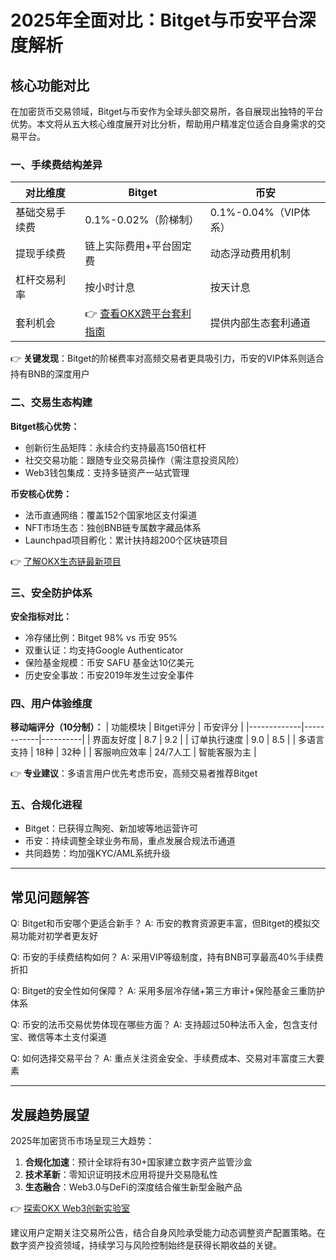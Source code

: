 # 2025年全面对比：Bitget与币安平台深度解析

## 核心功能对比

在加密货币交易领域，Bitget与币安作为全球头部交易所，各自展现出独特的平台优势。本文将从五大核心维度展开对比分析，帮助用户精准定位适合自身需求的交易平台。

### 一、手续费结构差异
| 对比维度        | Bitget                | 币安                  |
|----------------|-----------------------|-----------------------|
| 基础交易手续费 | 0.1%-0.02%（阶梯制）  | 0.1%-0.04%（VIP体系） |
| 提现手续费       | 链上实际费用+平台固定费 | 动态浮动费用机制      |
| 杠杆交易利率     | 按小时计息              | 按天计息              |
| 套利机会         | 👉 [查看OKX跨平台套利指南](https://bit.ly/okx_welcome) | 提供内部生态套利通道 |

👉 **关键发现**：Bitget的阶梯费率对高频交易者更具吸引力，币安的VIP体系则适合持有BNB的深度用户

### 二、交易生态构建
**Bitget核心优势：**
- 创新衍生品矩阵：永续合约支持最高150倍杠杆
- 社交交易功能：跟随专业交易员操作（需注意投资风险）
- Web3钱包集成：支持多链资产一站式管理

**币安核心优势：**
- 法币直通网络：覆盖152个国家地区支付渠道
- NFT市场生态：独创BNB链专属数字藏品体系
- Launchpad项目孵化：累计扶持超200个区块链项目

👉 [了解OKX生态链最新项目](https://bit.ly/okx_welcome)

### 三、安全防护体系
**安全指标对比：**
- 冷存储比例：Bitget 98% vs 币安 95%
- 双重认证：均支持Google Authenticator
- 保险基金规模：币安 SAFU 基金达10亿美元
- 历史安全事故：币安2019年发生过安全事件

### 四、用户体验维度
**移动端评分（10分制）：**
| 功能模块      | Bitget评分 | 币安评分 |
|-------------|------------|----------|
| 界面友好度    | 8.7        | 9.2      |
| 订单执行速度   | 9.0        | 8.5      |
| 多语言支持     | 18种       | 32种     |
| 客服响应效率   | 24/7人工   | 智能客服为主 |

👉 **专业建议**：多语言用户优先考虑币安，高频交易者推荐Bitget

### 五、合规化进程
- Bitget：已获得立陶宛、新加坡等地运营许可
- 币安：持续调整全球业务布局，重点发展合规法币通道
- 共同趋势：均加强KYC/AML系统升级

---

## 常见问题解答

Q: Bitget和币安哪个更适合新手？
A: 币安的教育资源更丰富，但Bitget的模拟交易功能对初学者更友好

Q: 币安的手续费结构如何？
A: 采用VIP等级制度，持有BNB可享最高40%手续费折扣

Q: Bitget的安全性如何保障？
A: 采用多层冷存储+第三方审计+保险基金三重防护体系

Q: 币安的法币交易优势体现在哪些方面？
A: 支持超过50种法币入金，包含支付宝、微信等本土支付渠道

Q: 如何选择交易平台？
A: 重点关注资金安全、手续费成本、交易对丰富度三大要素

---

## 发展趋势展望

2025年加密货币市场呈现三大趋势：
1. **合规化加速**：预计全球将有30+国家建立数字资产监管沙盒
2. **技术革新**：零知识证明技术应用将提升交易隐私性
3. **生态融合**：Web3.0与DeFi的深度结合催生新型金融产品

👉 [探索OKX Web3创新实验室](https://bit.ly/okx_welcome)

建议用户定期关注交易所公告，结合自身风险承受能力动态调整资产配置策略。在数字资产投资领域，持续学习与风险控制始终是获得长期收益的关键。